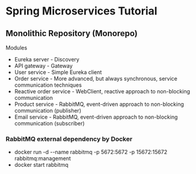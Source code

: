 # Spring Microservices Tutorial

## Monolithic Repository (Monorepo)

Modules
- Eureka server - Discovery
- API gateway - Gateway
- User service - Simple Eureka client
- Order service - More advanced, but always synchronous, service communication techniques
- Reactive order service - WebClient, reactive approach to non-blocking communication
- Product service - RabbitMQ, event-driven approach to non-blocking communication (publisher)
- Email service - RabbitMQ, event-driven approach to non-blocking communication (subscriber)

### RabbitMQ external dependency by Docker

- docker run -d --name rabbitmq -p 5672:5672 -p 15672:15672 rabbitmq:management
- docker start rabbitmq
